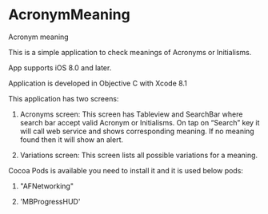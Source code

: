 # AcronymMeaning
Acronym meaning

This is a simple application to check meanings of Acronyms or Initialisms.

App supports iOS 8.0 and later.

Application is developed in Objective C with Xcode 8.1

This application has two screens:
1. Acronyms screen: 
	This screen has Tableview and SearchBar where search bar accept valid Acronym or Initialisms. On tap on “Search” key it will call web service and shows corresponding meaning. If no meaning found then it will show an alert.

2. Variations screen: This screen lists all possible variations for a meaning. 

Cocoa Pods is available you need to install it and it is used below pods:

1.  "AFNetworking"

2. 'MBProgressHUD'